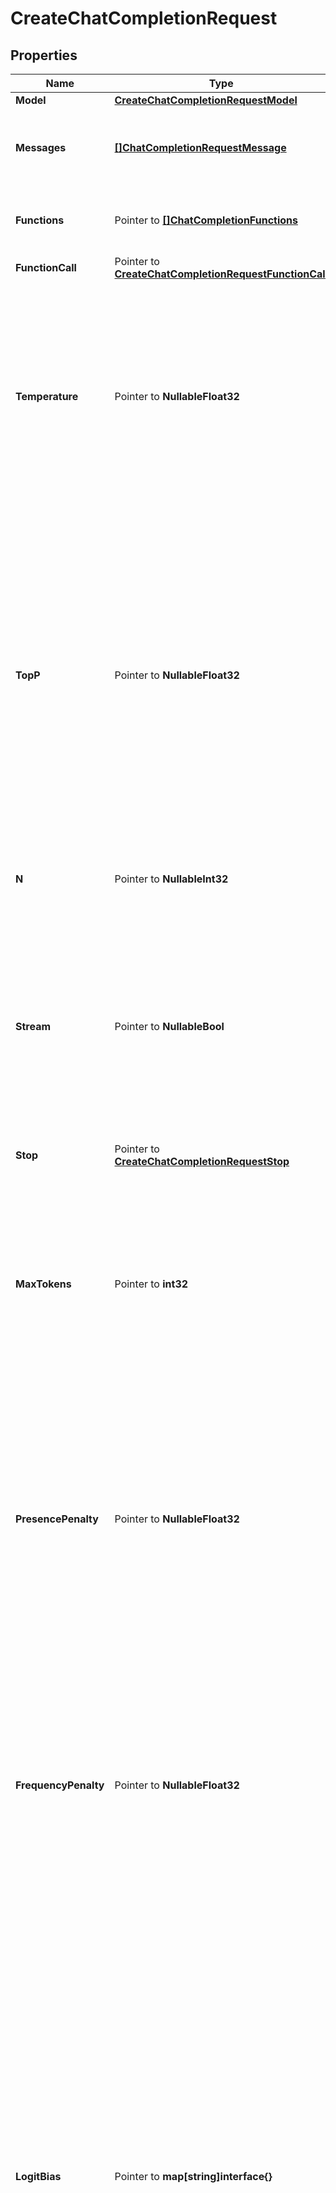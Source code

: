 # CreateChatCompletionRequest

## Properties

Name | Type | Description | Notes
------------ | ------------- | ------------- | -------------
**Model** | [**CreateChatCompletionRequestModel**](CreateChatCompletionRequestModel.md) |  | 
**Messages** | [**[]ChatCompletionRequestMessage**](ChatCompletionRequestMessage.md) | A list of messages comprising the conversation so far. [Example Python code](https://github.com/openai/openai-cookbook/blob/main/examples/How_to_format_inputs_to_ChatGPT_models.ipynb). | 
**Functions** | Pointer to [**[]ChatCompletionFunctions**](ChatCompletionFunctions.md) | A list of functions the model may generate JSON inputs for. | [optional] 
**FunctionCall** | Pointer to [**CreateChatCompletionRequestFunctionCall**](CreateChatCompletionRequestFunctionCall.md) |  | [optional] 
**Temperature** | Pointer to **NullableFloat32** | What sampling temperature to use, between 0 and 2. Higher values like 0.8 will make the output more random, while lower values like 0.2 will make it more focused and deterministic.  We generally recommend altering this or &#x60;top_p&#x60; but not both.  | [optional] [default to 1]
**TopP** | Pointer to **NullableFloat32** | An alternative to sampling with temperature, called nucleus sampling, where the model considers the results of the tokens with top_p probability mass. So 0.1 means only the tokens comprising the top 10% probability mass are considered.  We generally recommend altering this or &#x60;temperature&#x60; but not both.  | [optional] [default to 1]
**N** | Pointer to **NullableInt32** | How many chat completion choices to generate for each input message. | [optional] [default to 1]
**Stream** | Pointer to **NullableBool** | If set, partial message deltas will be sent, like in ChatGPT. Tokens will be sent as data-only [server-sent events](https://developer.mozilla.org/en-US/docs/Web/API/Server-sent_events/Using_server-sent_events#Event_stream_format) as they become available, with the stream terminated by a &#x60;data: [DONE]&#x60; message. [Example Python code](https://github.com/openai/openai-cookbook/blob/main/examples/How_to_stream_completions.ipynb).  | [optional] [default to false]
**Stop** | Pointer to [**CreateChatCompletionRequestStop**](CreateChatCompletionRequestStop.md) |  | [optional] [default to null]
**MaxTokens** | Pointer to **int32** | The maximum number of [tokens](/tokenizer) to generate in the chat completion.  The total length of input tokens and generated tokens is limited by the model&#39;s context length. [Example Python code](https://github.com/openai/openai-cookbook/blob/main/examples/How_to_count_tokens_with_tiktoken.ipynb) for counting tokens.  | [optional] 
**PresencePenalty** | Pointer to **NullableFloat32** | Number between -2.0 and 2.0. Positive values penalize new tokens based on whether they appear in the text so far, increasing the model&#39;s likelihood to talk about new topics.  [See more information about frequency and presence penalties.](/docs/api-reference/parameter-details)  | [optional] [default to 0]
**FrequencyPenalty** | Pointer to **NullableFloat32** | Number between -2.0 and 2.0. Positive values penalize new tokens based on their existing frequency in the text so far, decreasing the model&#39;s likelihood to repeat the same line verbatim.  [See more information about frequency and presence penalties.](/docs/api-reference/parameter-details)  | [optional] [default to 0]
**LogitBias** | Pointer to **map[string]interface{}** | Modify the likelihood of specified tokens appearing in the completion.  Accepts a json object that maps tokens (specified by their token ID in the tokenizer) to an associated bias value from -100 to 100. Mathematically, the bias is added to the logits generated by the model prior to sampling. The exact effect will vary per model, but values between -1 and 1 should decrease or increase likelihood of selection; values like -100 or 100 should result in a ban or exclusive selection of the relevant token.  | [optional] 
**User** | Pointer to **string** | A unique identifier representing your end-user, which can help OpenAI to monitor and detect abuse. [Learn more](/docs/guides/safety-best-practices/end-user-ids).  | [optional] 

## Methods

### NewCreateChatCompletionRequest

`func NewCreateChatCompletionRequest(model CreateChatCompletionRequestModel, messages []ChatCompletionRequestMessage, ) *CreateChatCompletionRequest`

NewCreateChatCompletionRequest instantiates a new CreateChatCompletionRequest object
This constructor will assign default values to properties that have it defined,
and makes sure properties required by API are set, but the set of arguments
will change when the set of required properties is changed

### NewCreateChatCompletionRequestWithDefaults

`func NewCreateChatCompletionRequestWithDefaults() *CreateChatCompletionRequest`

NewCreateChatCompletionRequestWithDefaults instantiates a new CreateChatCompletionRequest object
This constructor will only assign default values to properties that have it defined,
but it doesn't guarantee that properties required by API are set

### GetModel

`func (o *CreateChatCompletionRequest) GetModel() CreateChatCompletionRequestModel`

GetModel returns the Model field if non-nil, zero value otherwise.

### GetModelOk

`func (o *CreateChatCompletionRequest) GetModelOk() (*CreateChatCompletionRequestModel, bool)`

GetModelOk returns a tuple with the Model field if it's non-nil, zero value otherwise
and a boolean to check if the value has been set.

### SetModel

`func (o *CreateChatCompletionRequest) SetModel(v CreateChatCompletionRequestModel)`

SetModel sets Model field to given value.


### GetMessages

`func (o *CreateChatCompletionRequest) GetMessages() []ChatCompletionRequestMessage`

GetMessages returns the Messages field if non-nil, zero value otherwise.

### GetMessagesOk

`func (o *CreateChatCompletionRequest) GetMessagesOk() (*[]ChatCompletionRequestMessage, bool)`

GetMessagesOk returns a tuple with the Messages field if it's non-nil, zero value otherwise
and a boolean to check if the value has been set.

### SetMessages

`func (o *CreateChatCompletionRequest) SetMessages(v []ChatCompletionRequestMessage)`

SetMessages sets Messages field to given value.


### GetFunctions

`func (o *CreateChatCompletionRequest) GetFunctions() []ChatCompletionFunctions`

GetFunctions returns the Functions field if non-nil, zero value otherwise.

### GetFunctionsOk

`func (o *CreateChatCompletionRequest) GetFunctionsOk() (*[]ChatCompletionFunctions, bool)`

GetFunctionsOk returns a tuple with the Functions field if it's non-nil, zero value otherwise
and a boolean to check if the value has been set.

### SetFunctions

`func (o *CreateChatCompletionRequest) SetFunctions(v []ChatCompletionFunctions)`

SetFunctions sets Functions field to given value.

### HasFunctions

`func (o *CreateChatCompletionRequest) HasFunctions() bool`

HasFunctions returns a boolean if a field has been set.

### GetFunctionCall

`func (o *CreateChatCompletionRequest) GetFunctionCall() CreateChatCompletionRequestFunctionCall`

GetFunctionCall returns the FunctionCall field if non-nil, zero value otherwise.

### GetFunctionCallOk

`func (o *CreateChatCompletionRequest) GetFunctionCallOk() (*CreateChatCompletionRequestFunctionCall, bool)`

GetFunctionCallOk returns a tuple with the FunctionCall field if it's non-nil, zero value otherwise
and a boolean to check if the value has been set.

### SetFunctionCall

`func (o *CreateChatCompletionRequest) SetFunctionCall(v CreateChatCompletionRequestFunctionCall)`

SetFunctionCall sets FunctionCall field to given value.

### HasFunctionCall

`func (o *CreateChatCompletionRequest) HasFunctionCall() bool`

HasFunctionCall returns a boolean if a field has been set.

### GetTemperature

`func (o *CreateChatCompletionRequest) GetTemperature() float32`

GetTemperature returns the Temperature field if non-nil, zero value otherwise.

### GetTemperatureOk

`func (o *CreateChatCompletionRequest) GetTemperatureOk() (*float32, bool)`

GetTemperatureOk returns a tuple with the Temperature field if it's non-nil, zero value otherwise
and a boolean to check if the value has been set.

### SetTemperature

`func (o *CreateChatCompletionRequest) SetTemperature(v float32)`

SetTemperature sets Temperature field to given value.

### HasTemperature

`func (o *CreateChatCompletionRequest) HasTemperature() bool`

HasTemperature returns a boolean if a field has been set.

### SetTemperatureNil

`func (o *CreateChatCompletionRequest) SetTemperatureNil(b bool)`

 SetTemperatureNil sets the value for Temperature to be an explicit nil

### UnsetTemperature
`func (o *CreateChatCompletionRequest) UnsetTemperature()`

UnsetTemperature ensures that no value is present for Temperature, not even an explicit nil
### GetTopP

`func (o *CreateChatCompletionRequest) GetTopP() float32`

GetTopP returns the TopP field if non-nil, zero value otherwise.

### GetTopPOk

`func (o *CreateChatCompletionRequest) GetTopPOk() (*float32, bool)`

GetTopPOk returns a tuple with the TopP field if it's non-nil, zero value otherwise
and a boolean to check if the value has been set.

### SetTopP

`func (o *CreateChatCompletionRequest) SetTopP(v float32)`

SetTopP sets TopP field to given value.

### HasTopP

`func (o *CreateChatCompletionRequest) HasTopP() bool`

HasTopP returns a boolean if a field has been set.

### SetTopPNil

`func (o *CreateChatCompletionRequest) SetTopPNil(b bool)`

 SetTopPNil sets the value for TopP to be an explicit nil

### UnsetTopP
`func (o *CreateChatCompletionRequest) UnsetTopP()`

UnsetTopP ensures that no value is present for TopP, not even an explicit nil
### GetN

`func (o *CreateChatCompletionRequest) GetN() int32`

GetN returns the N field if non-nil, zero value otherwise.

### GetNOk

`func (o *CreateChatCompletionRequest) GetNOk() (*int32, bool)`

GetNOk returns a tuple with the N field if it's non-nil, zero value otherwise
and a boolean to check if the value has been set.

### SetN

`func (o *CreateChatCompletionRequest) SetN(v int32)`

SetN sets N field to given value.

### HasN

`func (o *CreateChatCompletionRequest) HasN() bool`

HasN returns a boolean if a field has been set.

### SetNNil

`func (o *CreateChatCompletionRequest) SetNNil(b bool)`

 SetNNil sets the value for N to be an explicit nil

### UnsetN
`func (o *CreateChatCompletionRequest) UnsetN()`

UnsetN ensures that no value is present for N, not even an explicit nil
### GetStream

`func (o *CreateChatCompletionRequest) GetStream() bool`

GetStream returns the Stream field if non-nil, zero value otherwise.

### GetStreamOk

`func (o *CreateChatCompletionRequest) GetStreamOk() (*bool, bool)`

GetStreamOk returns a tuple with the Stream field if it's non-nil, zero value otherwise
and a boolean to check if the value has been set.

### SetStream

`func (o *CreateChatCompletionRequest) SetStream(v bool)`

SetStream sets Stream field to given value.

### HasStream

`func (o *CreateChatCompletionRequest) HasStream() bool`

HasStream returns a boolean if a field has been set.

### SetStreamNil

`func (o *CreateChatCompletionRequest) SetStreamNil(b bool)`

 SetStreamNil sets the value for Stream to be an explicit nil

### UnsetStream
`func (o *CreateChatCompletionRequest) UnsetStream()`

UnsetStream ensures that no value is present for Stream, not even an explicit nil
### GetStop

`func (o *CreateChatCompletionRequest) GetStop() CreateChatCompletionRequestStop`

GetStop returns the Stop field if non-nil, zero value otherwise.

### GetStopOk

`func (o *CreateChatCompletionRequest) GetStopOk() (*CreateChatCompletionRequestStop, bool)`

GetStopOk returns a tuple with the Stop field if it's non-nil, zero value otherwise
and a boolean to check if the value has been set.

### SetStop

`func (o *CreateChatCompletionRequest) SetStop(v CreateChatCompletionRequestStop)`

SetStop sets Stop field to given value.

### HasStop

`func (o *CreateChatCompletionRequest) HasStop() bool`

HasStop returns a boolean if a field has been set.

### GetMaxTokens

`func (o *CreateChatCompletionRequest) GetMaxTokens() int32`

GetMaxTokens returns the MaxTokens field if non-nil, zero value otherwise.

### GetMaxTokensOk

`func (o *CreateChatCompletionRequest) GetMaxTokensOk() (*int32, bool)`

GetMaxTokensOk returns a tuple with the MaxTokens field if it's non-nil, zero value otherwise
and a boolean to check if the value has been set.

### SetMaxTokens

`func (o *CreateChatCompletionRequest) SetMaxTokens(v int32)`

SetMaxTokens sets MaxTokens field to given value.

### HasMaxTokens

`func (o *CreateChatCompletionRequest) HasMaxTokens() bool`

HasMaxTokens returns a boolean if a field has been set.

### GetPresencePenalty

`func (o *CreateChatCompletionRequest) GetPresencePenalty() float32`

GetPresencePenalty returns the PresencePenalty field if non-nil, zero value otherwise.

### GetPresencePenaltyOk

`func (o *CreateChatCompletionRequest) GetPresencePenaltyOk() (*float32, bool)`

GetPresencePenaltyOk returns a tuple with the PresencePenalty field if it's non-nil, zero value otherwise
and a boolean to check if the value has been set.

### SetPresencePenalty

`func (o *CreateChatCompletionRequest) SetPresencePenalty(v float32)`

SetPresencePenalty sets PresencePenalty field to given value.

### HasPresencePenalty

`func (o *CreateChatCompletionRequest) HasPresencePenalty() bool`

HasPresencePenalty returns a boolean if a field has been set.

### SetPresencePenaltyNil

`func (o *CreateChatCompletionRequest) SetPresencePenaltyNil(b bool)`

 SetPresencePenaltyNil sets the value for PresencePenalty to be an explicit nil

### UnsetPresencePenalty
`func (o *CreateChatCompletionRequest) UnsetPresencePenalty()`

UnsetPresencePenalty ensures that no value is present for PresencePenalty, not even an explicit nil
### GetFrequencyPenalty

`func (o *CreateChatCompletionRequest) GetFrequencyPenalty() float32`

GetFrequencyPenalty returns the FrequencyPenalty field if non-nil, zero value otherwise.

### GetFrequencyPenaltyOk

`func (o *CreateChatCompletionRequest) GetFrequencyPenaltyOk() (*float32, bool)`

GetFrequencyPenaltyOk returns a tuple with the FrequencyPenalty field if it's non-nil, zero value otherwise
and a boolean to check if the value has been set.

### SetFrequencyPenalty

`func (o *CreateChatCompletionRequest) SetFrequencyPenalty(v float32)`

SetFrequencyPenalty sets FrequencyPenalty field to given value.

### HasFrequencyPenalty

`func (o *CreateChatCompletionRequest) HasFrequencyPenalty() bool`

HasFrequencyPenalty returns a boolean if a field has been set.

### SetFrequencyPenaltyNil

`func (o *CreateChatCompletionRequest) SetFrequencyPenaltyNil(b bool)`

 SetFrequencyPenaltyNil sets the value for FrequencyPenalty to be an explicit nil

### UnsetFrequencyPenalty
`func (o *CreateChatCompletionRequest) UnsetFrequencyPenalty()`

UnsetFrequencyPenalty ensures that no value is present for FrequencyPenalty, not even an explicit nil
### GetLogitBias

`func (o *CreateChatCompletionRequest) GetLogitBias() map[string]interface{}`

GetLogitBias returns the LogitBias field if non-nil, zero value otherwise.

### GetLogitBiasOk

`func (o *CreateChatCompletionRequest) GetLogitBiasOk() (*map[string]interface{}, bool)`

GetLogitBiasOk returns a tuple with the LogitBias field if it's non-nil, zero value otherwise
and a boolean to check if the value has been set.

### SetLogitBias

`func (o *CreateChatCompletionRequest) SetLogitBias(v map[string]interface{})`

SetLogitBias sets LogitBias field to given value.

### HasLogitBias

`func (o *CreateChatCompletionRequest) HasLogitBias() bool`

HasLogitBias returns a boolean if a field has been set.

### SetLogitBiasNil

`func (o *CreateChatCompletionRequest) SetLogitBiasNil(b bool)`

 SetLogitBiasNil sets the value for LogitBias to be an explicit nil

### UnsetLogitBias
`func (o *CreateChatCompletionRequest) UnsetLogitBias()`

UnsetLogitBias ensures that no value is present for LogitBias, not even an explicit nil
### GetUser

`func (o *CreateChatCompletionRequest) GetUser() string`

GetUser returns the User field if non-nil, zero value otherwise.

### GetUserOk

`func (o *CreateChatCompletionRequest) GetUserOk() (*string, bool)`

GetUserOk returns a tuple with the User field if it's non-nil, zero value otherwise
and a boolean to check if the value has been set.

### SetUser

`func (o *CreateChatCompletionRequest) SetUser(v string)`

SetUser sets User field to given value.

### HasUser

`func (o *CreateChatCompletionRequest) HasUser() bool`

HasUser returns a boolean if a field has been set.


[[Back to Model list]](../README.md#documentation-for-models) [[Back to API list]](../README.md#documentation-for-api-endpoints) [[Back to README]](../README.md)


